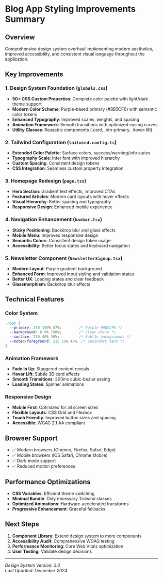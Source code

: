 # Blog App Styling Improvements Summary

## Overview
Comprehensive design system overhaul implementing modern aesthetics, improved accessibility, and consistent visual language throughout the application.

## Key Improvements

### 1. **Design System Foundation** (`globals.css`)
- **50+ CSS Custom Properties**: Complete color palette with light/dark theme support
- **Modern Color Scheme**: Purple-based primary (#8B5CF6) with semantic color tokens
- **Enhanced Typography**: Improved scales, weights, and spacing
- **Animation Framework**: Smooth transitions with optimized easing curves
- **Utility Classes**: Reusable components (.card, .btn-primary, .hover-lift)

### 2. **Tailwind Configuration** (`tailwind.config.ts`)
- **Extended Color Palette**: Surface colors, success/warning/info states
- **Typography Scale**: Inter font with improved hierarchy
- **Custom Spacing**: Consistent design tokens
- **CSS Integration**: Seamless custom property integration

### 3. **Homepage Redesign** (`page.tsx`)
- **Hero Section**: Gradient text effects, improved CTAs
- **Featured Articles**: Modern card layouts with hover effects
- **Visual Hierarchy**: Better spacing and typography
- **Responsive Design**: Enhanced mobile experience

### 4. **Navigation Enhancement** (`Navbar.tsx`)
- **Sticky Positioning**: Backdrop blur and glass effects
- **Mobile Menu**: Improved responsive design
- **Semantic Colors**: Consistent design token usage
- **Accessibility**: Better focus states and keyboard navigation

### 5. **Newsletter Component** (`NewsletterSignup.tsx`)
- **Modern Layout**: Purple gradient background
- **Enhanced Form**: Improved input styling and validation states
- **Better UX**: Loading states and clear feedback
- **Glassmorphism**: Backdrop blur effects

## Technical Features

### Color System
```css
:root {
  --primary: 258 100% 67%;        /* Purple #8B5CF6 */
  --background: 0 0% 100%;        /* Clean white */
  --surface: 210 40% 98%;         /* Subtle backgrounds */
  --muted-foreground: 215 16% 47%; /* Secondary text */
}
```

### Animation Framework
- **Fade In Up**: Staggered content reveals
- **Hover Lift**: Subtle 3D card effects
- **Smooth Transitions**: 300ms cubic-bezier easing
- **Loading States**: Spinner animations

### Responsive Design
- **Mobile First**: Optimized for all screen sizes
- **Flexible Layouts**: CSS Grid and Flexbox
- **Touch Friendly**: Improved button sizes and spacing
- **Accessible**: WCAG 2.1 AA compliant

## Browser Support
- ✅ Modern browsers (Chrome, Firefox, Safari, Edge)
- ✅ Mobile browsers (iOS Safari, Chrome Mobile)
- ✅ Dark mode support
- ✅ Reduced motion preferences

## Performance Optimizations
- **CSS Variables**: Efficient theme switching
- **Minimal Bundle**: Only necessary Tailwind classes
- **Optimized Animations**: Hardware-accelerated transforms
- **Progressive Enhancement**: Graceful fallbacks

## Next Steps
1. **Component Library**: Extend design system to more components
2. **Accessibility Audit**: Comprehensive WCAG testing
3. **Performance Monitoring**: Core Web Vitals optimization
4. **User Testing**: Validate design decisions

---
*Design System Version: 2.0*  
*Last Updated: December 2024*
